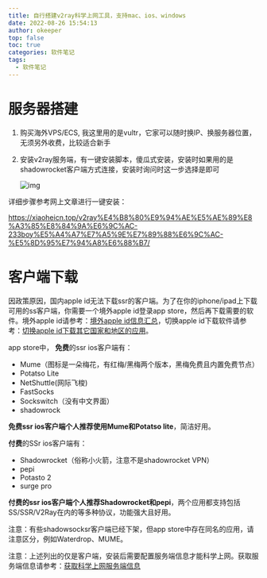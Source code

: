 ```yaml
---
title: 自行搭建v2ray科学上网工具，支持mac、ios、windows
date: 2022-08-26 15:54:13
author: okeeper
top: false
toc: true
categories: 软件笔记
tags:
  - 软件笔记
---
```




# 服务器搭建

1. 购买海外VPS/ECS, 我这里用的是vultr，它家可以随时换IP、换服务器位置，无须另外收费，比较适合新手

2. 安装v2ray服务端，有一键安装脚本，傻瓜式安装，安装时如果用的是shadowrocket客户端方式连接，安装时询问时这一步选择是即可

   ![img](https://okeeper-blog-images.oss-cn-hangzhou.aliyuncs.com/images/v2ray%E4%B8%80%E9%94%AE%E5%AE%89%E8%A3%856.png)

详细步骤参考网上文章进行一键安装：

https://xiaoheicn.top/v2ray%E4%B8%80%E9%94%AE%E5%AE%89%E8%A3%85%E8%84%9A%E6%9C%AC-233boy%E5%A4%A7%E7%A5%9E%E7%89%88%E6%9C%AC-%E5%8D%95%E7%94%A8%E6%88%B7/

# 客户端下载

因政策原因，国内apple id无法下载ssr的客户端。为了在你的iphone/ipad上下载可用的ss客户端，你需要一个境外apple id登录app store，然后再下载需要的软件。境外apple id请参考：[境外apple id信息汇总](https://v2xtls.org/境外apple-id信息汇总/)，切换apple id下载软件请参考：[切换apple id下载其它国家和地区的应用](https://v2xtls.org/切换apple-id下载其它国家和地区的应用/)。

app store中， **免费**的ssr ios客户端有：

- Mume（图标是一朵梅花，有红梅/黑梅两个版本，黑梅免费且内置免费节点）
- Potatso Lite
- NetShuttle(网际飞梭)
- FastSocks
- Sockswitch（没有中文界面）
- shadowrock

**免费ssr ios客户端个人推荐使用Mume和Potatso lite**，简洁好用。

**付费**的SSr ios客户端有：

- Shadowrocket（俗称小火箭，注意不是shadowrocket VPN）
- pepi
- Potasto 2
- surge pro

**付费的ssr ios客户端个人推荐Shadowrocket和pepi**，两个应用都支持包括SS/SSR/V2Ray在内的等多种协议，功能强大且好用。

注意：有些shadowsocksr客户端已经下架，但app store中存在同名的应用，请注意区分，例如Waterdrop、MUME。

注意：上述列出的仅是客户端，安装后需要配置服务端信息才能科学上网。获取服务端信息请参考：[获取科学上网服务端信息](https://v2xtls.org/获取科学上网服务端信息/)